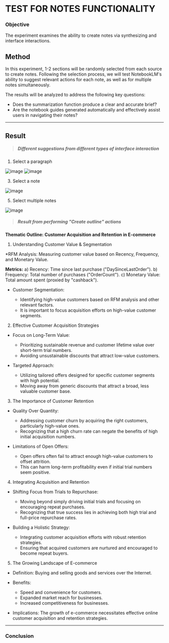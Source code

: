 # TEST FOR NOTES FUNCTIONALITY

### **Objective**

The experiment examines the ability to create notes via synthesizing and interface interactions.

## **Method**

In this experiment, 1-2 sections will be randomly selected from each source to create notes. Following the selection process, we will test NotebookLM's ability to suggest relevant actions for each note, as well as for multiple notes simultaneously.

The results will be analyzed to address the following key questions:

-	Does the summarization function produce a clear and accurate brief?
-	Are the notebook guides generated automatically and effectively assist users in navigating their notes?


---

## **Result**

> ##### Different suggestions from different types of interface interaction

1. Select a paragraph

![image](https://github.com/user-attachments/assets/c6390d44-e271-43e3-9f47-2d7d913f2535)
![image](https://github.com/user-attachments/assets/f3014e32-79cb-4baf-8a20-925e3cc95dd5)

3. Select a note

![image](https://github.com/user-attachments/assets/8f795dc3-a303-430f-aba1-579c338fcd1b)

5. Select multiple notes

![image](https://github.com/user-attachments/assets/d7187b2c-aa37-4353-a66c-8abf97dd3df5)




> ##### Result from performing "Create outline" actions
**Thematic Outline: Customer Acquisition and Retention in E-commerce**

1. Understanding Customer Value & Segmentation

*RFM Analysis: 
Measuring customer value based on Recency, Frequency, and Monetary Value.

**Metrics:**
a) Recency: Time since last purchase ("DaySinceLastOrder").
b) Frequency: Total number of purchases ("OrderCount").
c) Monetary Value: Total amount spent (proxied by "cashback").

* Customer Segmentation:
  
  - Identifying high-value customers based on RFM analysis and other relevant factors.
  - It is important to focus acquisition efforts on high-value customer segments.

2. Effective Customer Acquisition Strategies
* Focus on Long-Term Value:
  - Prioritizing sustainable revenue and customer lifetime value over short-term trial numbers.
  - Avoiding unsustainable discounts that attract low-value customers.
    
* Targeted Approach:
  - Utilizing tailored offers designed for specific customer segments with high potential.
  - Moving away from generic discounts that attract a broad, less valuable customer base.
  
3. The Importance of Customer Retention

* Quality Over Quantity:
  
  - Addressing customer churn by acquiring the right customers, particularly high-value ones.
  - Recognizing that a high churn rate can negate the benefits of high initial acquisition numbers.

* Limitations of Open Offers:
  
  - Open offers often fail to attract enough high-value customers to offset attrition.
  - This can harm long-term profitability even if initial trial numbers seem positive.
  
4. Integrating Acquisition and Retention

* Shifting Focus from Trials to Repurchase:
  - Moving beyond simply driving initial trials and focusing on encouraging repeat purchases.
  - Recognizing that true success lies in achieving both high trial and full-price repurchase rates.

* Building a Holistic Strategy:
  - Integrating customer acquisition efforts with robust retention strategies.
  - Ensuring that acquired customers are nurtured and encouraged to become repeat buyers.

5. The Growing Landscape of E-commerce

* Definition: 
Buying and selling goods and services over the Internet.

* Benefits:
  
  - Speed and convenience for customers.
  - Expanded market reach for businesses.
  - Increased competitiveness for businesses.

* Implications: 
The growth of e-commerce necessitates effective online customer acquisition and retention strategies.

---

### **Conclusion**

